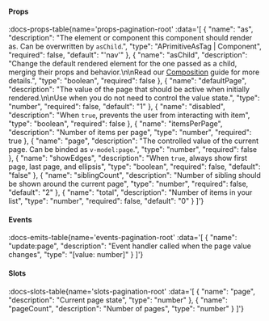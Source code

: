 <!-- This file was automatic generated. Do not edit it manually -->

#### Props
:docs-props-table{name='props-pagination-root' :data='[
  {
    "name": "as",
    "description": "The element or component this component should render as. Can be overwritten by `asChild`.",
    "type": "APrimitiveAsTag | Component",
    "required": false,
    "default": "\'nav\'"
  },
  {
    "name": "asChild",
    "description": "Change the default rendered element for the one passed as a child, merging their props and behavior.\\n\\nRead our [Composition](https://akar.vinicunca.dev/core/guides/composition) guide for more details.",
    "type": "boolean",
    "required": false
  },
  {
    "name": "defaultPage",
    "description": "The value of the page that should be active when initially rendered.\\n\\nUse when you do not need to control the value state.",
    "type": "number",
    "required": false,
    "default": "1"
  },
  {
    "name": "disabled",
    "description": "When `true`, prevents the user from interacting with item",
    "type": "boolean",
    "required": false
  },
  {
    "name": "itemsPerPage",
    "description": "Number of items per page",
    "type": "number",
    "required": true
  },
  {
    "name": "page",
    "description": "The controlled value of the current page. Can be binded as `v-model:page`.",
    "type": "number",
    "required": false
  },
  {
    "name": "showEdges",
    "description": "When `true`, always show first page, last page, and ellipsis",
    "type": "boolean",
    "required": false,
    "default": "false"
  },
  {
    "name": "siblingCount",
    "description": "Number of sibling should be shown around the current page",
    "type": "number",
    "required": false,
    "default": "2"
  },
  {
    "name": "total",
    "description": "Number of items in your list",
    "type": "number",
    "required": false,
    "default": "0"
  }
]'} 

#### Events

:docs-emits-table{name='events-pagination-root' :data='[
  {
    "name": "update:page",
    "description": "Event handler called when the page value changes",
    "type": "[value: number]"
  }
]'} 

#### Slots

:docs-slots-table{name='slots-pagination-root' :data='[
  {
    "name": "page",
    "description": "Current page state",
    "type": "number"
  },
  {
    "name": "pageCount",
    "description": "Number of pages",
    "type": "number"
  }
]'} 
